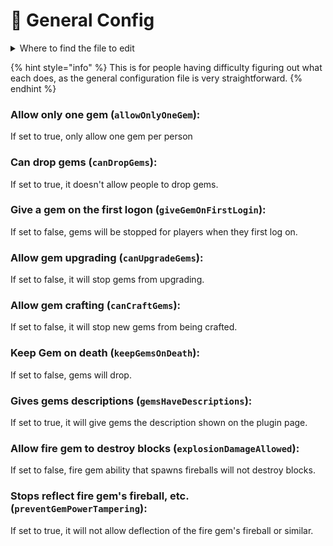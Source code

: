 # 📝 General Config

<details>

<summary>Where to find the file to edit</summary>

Open your server's file manager and then go to:

`~/plugins/PowerGems/config.yml`

Open the file using a text editor

_<mark style="color:yellow;">Note: it is not the folder containing other config files</mark>_

</details>

{% hint style="info" %}
This is for people having difficulty figuring out what each does, as the general configuration file is very straightforward.
{% endhint %}

### Allow only one gem (`allowOnlyOneGem`):

If set to true, only allow one gem per person

### Can drop gems (`canDropGems`):

If set to true, it doesn't allow people to drop gems.

### Give a gem on the first logon (`giveGemOnFirstLogin`):

If set to false, gems will be stopped for players when they first log on.

### Allow gem upgrading (`canUpgradeGems`):

If set to false, it will stop gems from upgrading.

### Allow gem crafting (`canCraftGems`):

If set to false, it will stop new gems from being crafted.

### Keep Gem on death (`keepGemsOnDeath`):

If set to false, gems will drop.

### Gives gems descriptions (`gemsHaveDescriptions`):

If set to true, it will give gems the description shown on the plugin page.

### Allow fire gem to destroy blocks (`explosionDamageAllowed`):

If set to false, fire gem ability that spawns fireballs will not destroy blocks.

### Stops reflect fire gem's fireball, etc. (`preventGemPowerTampering`):

If set to true, it will not allow deflection of the fire gem's fireball or similar.

###

